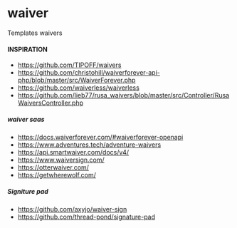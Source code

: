 # waiver

Templates
waivers

#### INSPIRATION
* https://github.com/TIPOFF/waivers
* https://github.com/christohill/waiverforever-api-php/blob/master/src/WaiverForever.php
* https://github.com/waiverless/waiverless
* https://github.com/lieb77/rusa_waivers/blob/master/src/Controller/RusaWaiversController.php

##### waiver saas
* https://docs.waiverforever.com/#waiverforever-openapi
* https://www.adventures.tech/adventure-waivers
* https://api.smartwaiver.com/docs/v4/
* https://www.waiversign.com/
* https://otterwaiver.com/
* https://getwherewolf.com/


##### Signiture pad
* https://github.com/axyjo/waiver-sign
* https://github.com/thread-pond/signature-pad